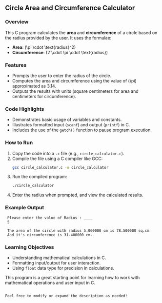## Circle Area and Circumference Calculator  

### Overview  
This C program calculates the **area** and **circumference** of a circle based on the radius provided by the user. It uses the formulae:  
- **Area**: \(\pi \cdot \text{radius}^2\)  
- **Circumference**: \(2 \cdot \pi \cdot \text{radius}\)  

### Features  
- Prompts the user to enter the radius of the circle.  
- Computes the area and circumference using the value of \(\pi\) approximated as 3.14.  
- Outputs the results with units (square centimeters for area and centimeters for circumference).  

### Code Highlights  
- Demonstrates basic usage of variables and constants.  
- Illustrates formatted input (`scanf`) and output (`printf`) in C.  
- Includes the use of the `getch()` function to pause program execution.  

### How to Run  
1. Copy the code into a `.c` file (e.g., `circle_calculator.c`).  
2. Compile the file using a C compiler like GCC:  
   ```bash
   gcc circle_calculator.c -o circle_calculator
   ```  
3. Run the compiled program:  
   ```bash
   ./circle_calculator
   ```  
4. Enter the radius when prompted, and view the calculated results.  

### Example Output  
```
 Please enter the value of Radius : ____  
 5  
 
 The area of the circle with radius 5.000000 cm is 78.500000 sq.cm  
 And it's circumference is 31.400000 cm.  
```  

### Learning Objectives  
- Understanding mathematical calculations in C.  
- Formatting input/output for user interaction.  
- Using `float` data type for precision in calculations.  

This program is a great starting point for learning how to work with mathematical operations and user input in C.  
```  

Feel free to modify or expand the description as needed!
